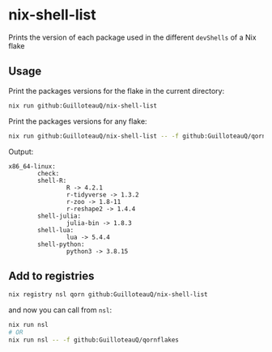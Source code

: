 # nix-shell-list

Prints the version of each package used in the different `devShells` of a Nix flake

## Usage

Print the packages versions for the flake in the current directory:

```sh
nix run github:GuilloteauQ/nix-shell-list
```


Print the packages versions for any flake:

```sh
nix run github:GuilloteauQ/nix-shell-list -- -f github:GuilloteauQ/qornflakes
```
  
Output:  

```
x86_64-linux:
        check:
        shell-R:
                R -> 4.2.1
                r-tidyverse -> 1.3.2
                r-zoo -> 1.8-11
                r-reshape2 -> 1.4.4
        shell-julia:
                julia-bin -> 1.8.3
        shell-lua:
                lua -> 5.4.4
        shell-python:
                python3 -> 3.8.15
```

## Add to registries

```sh
nix registry nsl qorn github:GuilloteauQ/nix-shell-list
```

and now you can call from `nsl`:


```sh
nix run nsl
# OR
nix run nsl -- -f github:GuilloteauQ/qornflakes
```
